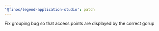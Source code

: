 ```yaml
---
'@finos/legend-application-studio': patch
---
```


Fix grouping bug so that access points are displayed by the correct gorup
